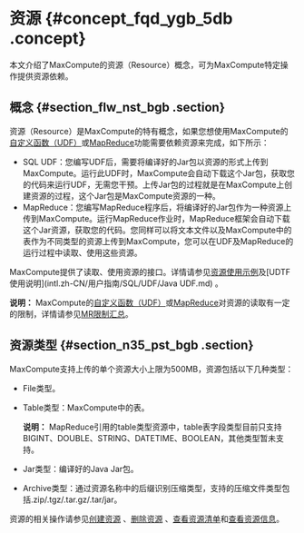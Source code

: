 # 资源 {#concept_fqd_ygb_5db .concept}

本文介绍了MaxCompute的资源（Resource）概念，可为MaxCompute特定操作提供资源依赖。

## 概念 {#section_flw_nst_bgb .section}

资源（Resource）是MaxCompute的特有概念，如果您想使用MaxCompute的[自定义函数（UDF）](intl.zh-CN/用户指南/SQL/UDF/UDF概述.md)或[MapReduce](intl.zh-CN/用户指南/MapReduce/概要/MapReduce概述.md)功能需要依赖资源来完成，如下所示：

-   SQL UDF：您编写UDF后，需要将编译好的Jar包以资源的形式上传到MaxCompute。运行此UDF时，MaxCompute会自动下载这个Jar包，获取您的代码来运行UDF，无需您干预。上传Jar包的过程就是在MaxCompute上创建资源的过程，这个Jar包是MaxCompute资源的一种。
-   MapReduce：您编写MapReduce程序后，将编译好的Jar包作为一种资源上传到MaxCompute。运行MapReduce作业时，MapReduce框架会自动下载这个Jar资源，获取您的代码。您同样可以将文本文件以及MaxCompute中的表作为不同类型的资源上传到MaxCompute，您可以在UDF及MapReduce的运行过程中读取、使用这些资源。

MaxCompute提供了读取、使用资源的接口。详情请参见[资源使用示例](intl.zh-CN/用户指南/MapReduce/示例程序/使用资源示例.md)及[UDTF使用说明](intl.zh-CN/用户指南/SQL/UDF/Java UDF.md) 。

**说明：** MaxCompute的[自定义函数（UDF）](intl.zh-CN/用户指南/SQL/UDF/UDF概述.md)或[MapReduce](intl.zh-CN/用户指南/MapReduce/概要/MapReduce概述.md)对资源的读取有一定的限制，详情请参见[MR限制汇总](intl.zh-CN/用户指南/MapReduce/MR限制项汇总.md)。

## 资源类型 {#section_n35_pst_bgb .section}

MaxCompute支持上传的单个资源大小上限为500MB，资源包括以下几种类型：

-   File类型。
-   Table类型：MaxCompute中的表。

    **说明：** MapReduce引用的table类型资源中，table表字段类型目前只支持BIGINT、DOUBLE、STRING、DATETIME、BOOLEAN，其他类型暂未支持。

-   Jar类型：编译好的Java Jar包。
-   Archive类型：通过资源名称中的后缀识别压缩类型，支持的压缩文件类型包括.zip/.tgz/.tar.gz/.tar/jar。

资源的相关操作请参见[创建资源](intl.zh-CN/用户指南/常用命令/资源操作.md) 、[删除资源](intl.zh-CN/用户指南/常用命令/资源操作.md) 、[查看资源清单](intl.zh-CN/用户指南/常用命令/资源操作.md)和[查看资源信息](intl.zh-CN/用户指南/常用命令/资源操作.md)。

